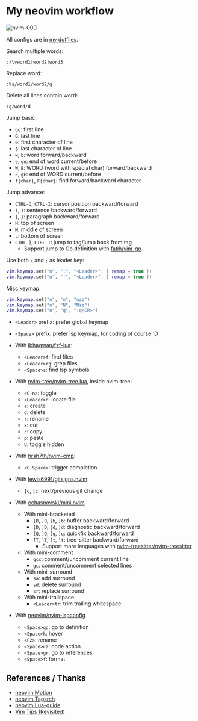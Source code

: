 # My neovim workflow

![nvim-000](https://raw.githubusercontent.com/haunt98/posts-images/main/nvim-000.png)

All configs are in [my dotfiles](https://github.com/haunt98/dotfiles).

Search multiple words:

```vim
:/\vword1|word2|word3
```

Replace word:

```vim
:%s/word1/word2/g
```

Delete all lines contain word:

```vim
:g/word/d
```

Jump basic:

- `gg`: first line
- `G`: last line
- `0`: first character of line
- `$`: last character of line
- `w`, `b`: word forward/backward
- `e`, `ge`: end of word current/before
- `W`, `B`: WORD (word with special char) forward/backward
- `E`, `gE`: end of WORD current/before
- `f{char}`, `F{char}`: find forward/backward character

Jump advance:

- `CTRL-O`, `CTRL-I`: cursor position backward/forward
- `(`, `)`: sentence backward/forward
- `{`, `}`: paragraph backward/forward
- `H`: top of screen
- `M`: middle of screen
- `L`: bottom of screen
- `CTRL-]`, `CTRL-T`: jump to tag/jump back from tag
  - Support jump to Go definition with [fatih/vim-go](https://github.com/fatih/vim-go).

Use both `\` and `;` as leader key:

```lua
vim.keymap.set("n", ";", "<Leader>", { remap = true })
vim.keymap.set("n", "'", "<Leader>", { remap = true })
```

Misc keymap:

```lua
vim.keymap.set("n", "n", "nzz")
vim.keymap.set("n", "N", "Nzz")
vim.keymap.set("n", "q", ":q<CR>")
```

- `<Leader>` prefix: prefer global keymap
- `<Space>` prefix: prefer lsp keymap, for coding of course :D

- With [ibhagwan/fzf-lua](https://github.com/ibhagwan/fzf-lua):
  - `<Leader>f`: find files
  - `<Leader>rg`: grep files
  - `<Space>s`: find lsp symbols
- With [nvim-tree/nvim-tree.lua](https://github.com/nvim-tree/nvim-tree.lua), inside nvim-tree:
  - `<C-n>`: toggle
  - `<Leader>n`: locate file
  - `a`: create
  - `d`: delete
  - `r`: rename
  - `x`: cut
  - `c`: copy
  - `p`: paste
  - `U`: toggle hidden
- With [hrsh7th/nvim-cmp](https://github.com/hrsh7th/nvim-cmp):
  - `<C-Space>`: trigger completion
- With [lewis6991/gitsigns.nvim](https://github.com/lewis6991/gitsigns.nvim):
  - `]c`, `[c`: next/previous git change
- With [echasnovski/mini.nvim](https://github.com/echasnovski/mini.nvim)
  - With mini-bracketed
    - `[B`, `]B`, `[b`, `]b`: buffer backward/forward
    - `[D`, `]D`, `[d`, `]d`: diagnostic backward/forward
    - `[Q`, `]Q`, `[q`, `]q`: quickfix backward/forward
    - `[T`, `]T`, `[t`, `]t`: tree-sitter backward/forward
      - Support more languages with [nvim-treesitter/nvim-treesitter](https://github.com/nvim-treesitter/nvim-treesitter)
  - With mini-comment
    - `gcc`: comment/uncomment current line
    - `gc`: comment/uncomment selected lines
  - With mini-surround
    - `sa`: add surround
    - `sd`: delete surround
    - `sr`: replace surround
  - With mini-trailspace
    - `<Leader>tr`: trim trailing whitespace
- With [neovim/nvim-lspconfig](https://github.com/neovim/nvim-lspconfig)
  - `<Space>gd`: go to definition
  - `<Space>k`: hover
  - `<F2>`: rename
  - `<Space>ca`: code action
  - `<Space>gr`: go to references
  - `<Space>f`: format

## References / Thanks

- [neovim Motion](https://neovim.io/doc/user/motion.html)
- [neovim Tagsrch](http://neovim.io/doc/user/tagsrch.html)
- [neovim Lua-guide](https://neovim.io/doc/user/lua-guide.html)
- [Vim Tips (Revisited)](https://bluz71.github.io/2021/09/10/vim-tips-revisited.html)
